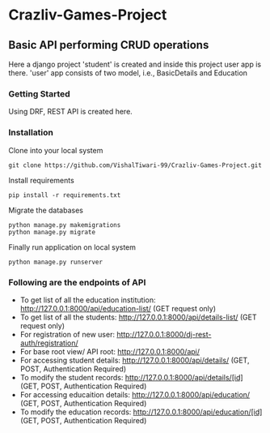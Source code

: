# Crazliv-Games-Project

## Basic API performing CRUD operations
Here a django project 'student' is created and inside this project user app is there.
'user' app consists of two model, i.e., BasicDetails and Education


### Getting Started
Using DRF, REST API is created here.

### Installation
Clone into your local system
```
git clone https://github.com/VishalTiwari-99/Crazliv-Games-Project.git
```
Install requirements
```
pip install -r requirements.txt
```
Migrate the databases
```
python manage.py makemigrations
python manage.py migrate
```
Finally run application on local system
```
python manage.py runserver
```

### Following are the endpoints of API
- To get list of all the education institution: http://127.0.0.1:8000/api/education-list/  (GET request only)
- To get list of all the students: http://127.0.0.1:8000/api/details-list/  (GET request only)
- For registration of new user: http://127.0.0.1:8000/dj-rest-auth/registration/
- For base root view/ API root: http://127.0.0.1:8000/api/
- For accessing student details: http://127.0.0.1:8000/api/details/  (GET, POST, Authentication Required)
- To modify the student records: http://127.0.0.1:8000/api/details/[id] (GET, POST, Authentication Required)
- For accessing educaition details: http://127.0.0.1:8000/api/education/  (GET, POST, Authentication Required)
- To modify the education records:  http://127.0.0.1:8000/api/education/[id]  (GET, POST, Authentication Required)
